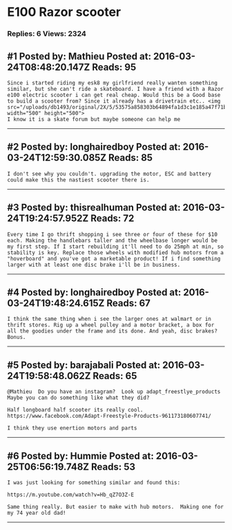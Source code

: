 # E100 Razor scooter

### Replies: 6 Views: 2324

## \#1 Posted by: Mathieu Posted at: 2016-03-24T08:48:20.147Z Reads: 95

```
Since i started riding my esk8 my girlfriend really wanten something similar, but she can't ride a skateboard. I have a friend with a Razor e100 electric scooter i can get real cheap. Would this be a Good base to build a scooter from? Since it already has a drivetrain etc.. <img src="/uploads/db1493/original/2X/5/53575a858303b64894fa1d3c1e185a47f71b56c6.jpeg" width="500" height="500">
I know it is a skate forum but maybe someone can help me
```

---
## \#2 Posted by: longhairedboy Posted at: 2016-03-24T12:59:30.085Z Reads: 85

```
I don't see why you couldn't. upgrading the motor, ESC and battery could make this the nastiest scooter there is.
```

---
## \#3 Posted by: thisrealhuman Posted at: 2016-03-24T19:24:57.952Z Reads: 72

```
Every time I go thrift shopping i see three or four of these for $10 each. Making the handlebars taller and the wheelbase longer would be my first step. If I start rebuilding it'll need to do 25mph at min, so stability is key. Replace those wheels with modified hub motors from a "hoverboard" and you've got a marketable product! If i find something larger with at least one disc brake i'll be in business.
```

---
## \#4 Posted by: longhairedboy Posted at: 2016-03-24T19:48:24.615Z Reads: 67

```
I think the same thing when i see the larger ones at walmart or in thrift stores. Rig up a wheel pulley and a motor bracket, a box for all the goodies under the frame and its done. And yeah, disc brakes? Bonus.
```

---
## \#5 Posted by: barajabali Posted at: 2016-03-24T19:58:48.062Z Reads: 65

```
@Mathieu  Do you have an instagram?  Look up adapt_freestlye_products   
Maybe you can do something like what they did? 

Half longboard half scooter its really cool. 
https://www.facebook.com/Adapt-Freestyle-Products-961173180607741/

I think they use enertion motors and parts
```

---
## \#6 Posted by: Hummie Posted at: 2016-03-25T06:56:19.748Z Reads: 53

```
I was just looking for something similar and found this:

https://m.youtube.com/watch?v=Hb_qZ7O3Z-E

Same thing really. But easier to make with hub motors.  Making one for my 74 year old dad!
```

---
